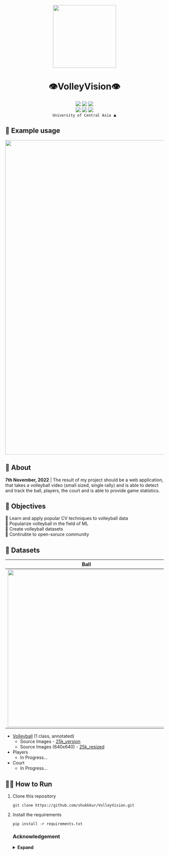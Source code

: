<p align="center">
  <img src="https://github.com/shukkkur/VolleyVision/blob/b9e2ea29be1337f8cd7c25f7f06741ecfde9fc62/README_files/vv_logo.png" width=200>
</p>

<h1 align="center">
  👁️VolleyVision👁️
</h1>


<p align='center'>
  <img src="https://img.shields.io/github/forks/shukkkur/VolleyVision.svg">
  <img src="https://img.shields.io/github/stars/shukkkur/VolleyVision.svg">
  <img src="https://img.shields.io/github/watchers/shukkkur/VolleyVision.svg">
  
  <br>
  
  <img src="https://img.shields.io/github/last-commit/shukkkur/VolleyVision.svg">
  <img src="https://img.shields.io/badge/License-AGPL_v3-blue.svg">
  <img src="https://hits.sh/github.com/shukkkur/VolleyVision.svg"/>
  <br>
  <code>University of Central Asia ⛰️</code>
</p>


<h2>🧪 Example usage</h2>

<p align="center">
  <img src="https://github.com/shukkkur/VolleyVision/blob/192abab595fb8252d7184a48d81fa3b5d5cd96a1/assets/rf_backview.gif" width=1000>
</p>


<h2>📝 About</h2>

<p><strong>7th November, 2022</strong> | The result of my project should be a web application, that takes a  volleyball video (small sized, single rally) and is able to detect and track the ball, players, the court and is able to provide game statistics.</p>


<h2>🎯 Objectives</h2>

<p>🏐 Learn and apply popular CV techniques to volleyball data
  <br>
  🏐 Popularize volleyball in the field of ML
  <br>
  🏐 Create volleyball datasets
  <br>
  🏐 Contirubte to open-soruce community
  <br>

</p>



<h2>💾 Datasets</h2>

Ball            |  Players |  Court
:-------------------------:|:-------------------------:|:-------------------------:
<img src="https://github.com/shukkkur/VolleyVision/blob/6ac8230e48de95a8edb3a1c4793657ddb06f1409/README_files/volley-collage.jpg" width="500">  |  ![output_img1](https://github.com/shukkkur/VolleyVision/blob/2fa5999f2e69d2a21e80be2fb23f0bb59c861f4d/README_files/in_progress.jpg) |  ![output_img1](https://github.com/shukkkur/VolleyVision/blob/2fa5999f2e69d2a21e80be2fb23f0bb59c861f4d/README_files/in_progress.jpg)


<ul>
  <li>
  <a href="https://universe.roboflow.com/volleyvision/volleyball-tracking/browse?queryText=&pageSize=50&startingIndex=0&browseQuery=true">Volleyball</a> (1 class, annotated)
  <ul>
    <li>Source Images - <a href="https://universe.roboflow.com/volleyvision/volleyball-tracking/dataset/9">25k_version</a></li>
    <li>Source Images (640x640) - <a href="https://universe.roboflow.com/volleyvision/volleyball-tracking/dataset/13">25k_resized</a></li>
  </ul>
  </li>
  
  <li>
  Players
  <ul>
    <li>In Progress...</li>
  </ul>
  </li>
  
  <li>
    Court
    <ul>
      <li>In Progress...</li>
    </ul>
  </li>
  
</ul>

<h2>🏃‍♂️ How to Run</h2>

<ol>
  
  <li>
    Clone this repository
  </li>
  
  ```
  git clone https://github.com/shukkkur/VolleyVision.git
  ```
  
  <li>
    Install the requirements
  </li>
  
  ```
  pip install -r requirements.txt
  ```




<h3>Acknowledgement</h3>

<details><summary> <b>Expand</b> </summary>
  <ul>
    <li>
    This project wouldn't possible without amazing & free RoboFlow <a href="https://roboflow.com/annotate">annotation tools</a> , open-source <a href="https://universe.roboflow.com/">datasets</a>, quick & easy <a href="https://roboflow.com/deploy">deployement</a> and high-level <a href="https://blog.roboflow.com/">blog posts</a></li>
  <li>Supervisor</li>
  <li>Course Instructor</li>
  <li>University of Central Asia</li>
  </ul>
</details>


<!--
<table>
<tr>
<td> Status </td> <td> Response </td>
</tr>
<tr>
<td> 200 </td>
<td>

```python
from roboflow import Roboflow
rf = Roboflow(api_key="sparlyxRfGqxvrUwHldB")
project = rf.workspace().project("radardata")
model = project.version(1).model

# infer on a local image
print(model.predict("your_image.jpg", confidence=40, overlap=30).json())

# visualize your prediction
# model.predict("your_image.jpg", confidence=40, overlap=30).save("prediction.jpg")

# infer on an image hosted elsewhere
# print(model.predict("URL_OF_YOUR_IMAGE", hosted=True, confidence=40, overlap=30).json())
```
V Extra blank line below!

</td>
</tr>
<tr>
<td> 400 </td>
<td>

**Markdown** _here_. (Blank lines needed before and after!)

</td>
</tr>
</table>
-->
